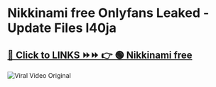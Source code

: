 
 # Nikkinami free Onlyfans Leaked - Update Files l40ja

## <h2><a href="https://clipsfans.com/Nikkinami_free&ref=git">🔗 Click to LINKS ⏩⏩ 👉 🟢 Nikkinami free </a></h2>

<a href="https://clipsfans.com/Nikkinami_free&ref=git" rel="nofollow" data-target="animated-image.originalLink"><img src="https://i.ibb.co.com/xMMVF88/686577567.gif" alt="Viral Video Original" style="max-width: 100%; display: inline-block;" data-target="animated-image.originalImage"></a>

